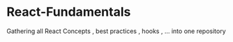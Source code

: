 # React-Fundamentals
Gathering all React Concepts , best practices , hooks , ... into one repository 
